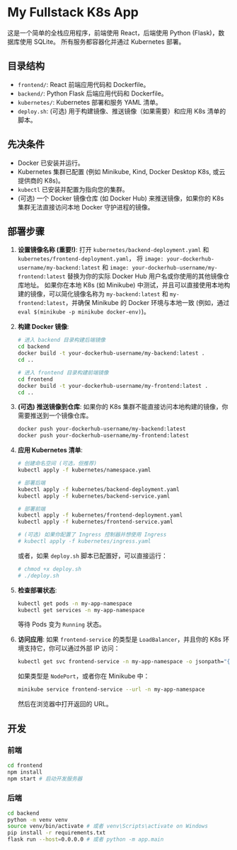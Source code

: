 # My Fullstack K8s App

这是一个简单的全栈应用程序，前端使用 React，后端使用 Python (Flask)，数据库使用 SQLite。
所有服务都容器化并通过 Kubernetes 部署。

## 目录结构

- `frontend/`: React 前端应用代码和 Dockerfile。
- `backend/`: Python Flask 后端应用代码和 Dockerfile。
- `kubernetes/`: Kubernetes 部署和服务 YAML 清单。
- `deploy.sh`: (可选) 用于构建镜像、推送镜像（如果需要）和应用 K8s 清单的脚本。

## 先决条件

- Docker 已安装并运行。
- Kubernetes 集群已配置 (例如 Minikube, Kind, Docker Desktop K8s, 或云提供商的 K8s)。
- `kubectl` 已安装并配置为指向您的集群。
- (可选) 一个 Docker 镜像仓库 (如 Docker Hub) 来推送镜像，如果你的 K8s 集群无法直接访问本地 Docker 守护进程的镜像。

## 部署步骤

1.  **设置镜像名称 (重要!)**:
    打开 `kubernetes/backend-deployment.yaml` 和 `kubernetes/frontend-deployment.yaml`，
    将 `image: your-dockerhub-username/my-backend:latest` 和 `image: your-dockerhub-username/my-frontend:latest`
    替换为你的实际 Docker Hub 用户名或你使用的其他镜像仓库地址。
    如果你在本地 K8s (如 Minikube) 中测试，并且可以直接使用本地构建的镜像，可以简化镜像名称为 `my-backend:latest` 和 `my-frontend:latest`，并确保 Minikube 的 Docker 环境与本地一致 (例如，通过 `eval $(minikube -p minikube docker-env)`)。

2.  **构建 Docker 镜像**:
    ```bash
    # 进入 backend 目录构建后端镜像
    cd backend
    docker build -t your-dockerhub-username/my-backend:latest .
    cd ..

    # 进入 frontend 目录构建前端镜像
    cd frontend
    docker build -t your-dockerhub-username/my-frontend:latest .
    cd ..
    ```

3.  **(可选) 推送镜像到仓库**:
    如果你的 K8s 集群不能直接访问本地构建的镜像，你需要推送到一个镜像仓库。
    ```bash
    docker push your-dockerhub-username/my-backend:latest
    docker push your-dockerhub-username/my-frontend:latest
    ```

4.  **应用 Kubernetes 清单**:
    ```bash
    # 创建命名空间 (可选，但推荐)
    kubectl apply -f kubernetes/namespace.yaml

    # 部署后端
    kubectl apply -f kubernetes/backend-deployment.yaml
    kubectl apply -f kubernetes/backend-service.yaml

    # 部署前端
    kubectl apply -f kubernetes/frontend-deployment.yaml
    kubectl apply -f kubernetes/frontend-service.yaml

    # (可选) 如果你配置了 Ingress 控制器并想使用 Ingress
    # kubectl apply -f kubernetes/ingress.yaml
    ```
    或者，如果 `deploy.sh` 脚本已配置好，可以直接运行：
    ```bash
    # chmod +x deploy.sh
    # ./deploy.sh
    ```

5.  **检查部署状态**:
    ```bash
    kubectl get pods -n my-app-namespace
    kubectl get services -n my-app-namespace
    ```
    等待 Pods 变为 `Running` 状态。

6.  **访问应用**:
    如果 `frontend-service` 的类型是 `LoadBalancer`，并且你的 K8s 环境支持它，你可以通过外部 IP 访问：
    ```bash
    kubectl get svc frontend-service -n my-app-namespace -o jsonpath="{.status.loadBalancer.ingress[0].ip}"
    ```
    如果类型是 `NodePort`，或者你在 Minikube 中：
    ```bash
    minikube service frontend-service --url -n my-app-namespace
    ```
    然后在浏览器中打开返回的 URL。

## 开发

### 前端

```bash
cd frontend
npm install
npm start # 启动开发服务器
```

### 后端

```bash
cd backend
python -m venv venv
source venv/bin/activate # 或者 venv\Scripts\activate on Windows
pip install -r requirements.txt
flask run --host=0.0.0.0 # 或者 python -m app.main
```
